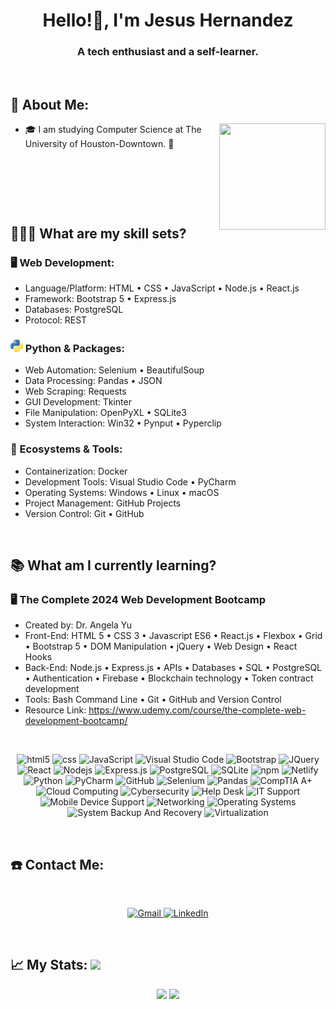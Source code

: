 <h1 align="center">Hello!👋, I'm Jesus Hernandez</h1>
<h3 align="center">A tech enthusiast and a self-learner.</h3>

<p>&nbsp;</p>

## 📖 About Me:
<a href="https://github.com/JesusHdz"><img align="right" width="170" height="170" src="https://media.giphy.com/media/v1.Y2lkPTc5MGI3NjExNjQ4bXhjMTd2N3N1dTh4amFubmtzMzdmNHd2NTU0NTR4OXZmMGlvOSZlcD12MV9pbnRlcm5hbF9naWZfYnlfaWQmY3Q9Zw/uB86ZyWQsnFSGYe2sA/giphy.gif"></a>
   - 🎓 I am studying Computer Science at The University of Houston-Downtown. 🐊

<p>&nbsp;</p>
<p>&nbsp;</p>
<p>&nbsp;</p>

## 👨🏻‍💻 What are my skill sets?

<h3>🖥️ Web Development:</h3>

   - Language/Platform: HTML • CSS • JavaScript • Node.js • React.js
   - Framework: Bootstrap 5 • Express.js 
   - Databases: PostgreSQL
   - Protocol: REST 

<h3><img src="assets/python-logo.png" alt="Python Logo"> Python & Packages:</h3>

   - Web Automation: Selenium • BeautifulSoup
   - Data Processing: Pandas • JSON
   - Web Scraping: Requests
   - GUI Development: Tkinter
   - File Manipulation: OpenPyXL • SQLite3
   - System Interaction: Win32 • Pynput • Pyperclip
   
<h3>💽 Ecosystems & Tools:</h3>

   - Containerization: Docker
   - Development Tools: Visual Studio Code • PyCharm
   - Operating Systems: Windows • Linux • macOS
   - Project Management: GitHub Projects
   - Version Control: Git • GitHub

<br>

## 📚 What am I currently learning?

<h3>🖥️ The Complete 2024 Web Development Bootcamp</h3>

   - Created by: Dr. Angela Yu
   - Front-End: HTML 5 • CSS 3 • Javascript ES6 • React.js • Flexbox • Grid • Bootstrap 5 • DOM Manipulation • jQuery • Web Design • React Hooks
   - Back-End: Node.js • Express.js • APIs • Databases • SQL • PostgreSQL • Authentication • Firebase • Blockchain technology • Token contract development   
   - Tools: Bash Command Line • Git • GitHub and Version Control   
   - Resource Link: https://www.udemy.com/course/the-complete-web-development-bootcamp/

<p>&nbsp;</p>
<p align="center">
   <img alt="html5" src="https://img.shields.io/badge/-HTML5-E34F26?style=flat-square&logo=html5&logoColor=white" />
<img alt="css" src="https://img.shields.io/badge/-CSS3-1572B6?style=flat-square&logo=css3&logoColor=white" />
<img alt="JavaScript" src="https://img.shields.io/badge/JavaScript-F7DF1E?style=flat-square&logo=javascript&logoColor=black" />
<img alt="Visual Studio Code" src="https://img.shields.io/badge/Visual_Studio_Code-007ACC?style=flat-square&logo=visual-studio-code&logoColor=white" />
<img alt="Bootstrap" src="https://img.shields.io/badge/Bootstrap-563D7C?style=flat-square&logo=bootstrap&logoColor=white" />
<img alt="JQuery" src="https://img.shields.io/badge/jQuery-0769AD?style=flat-square&logo=jquery&logoColor=white" />
<img alt="React" src="https://img.shields.io/badge/-React-45b8d8?style=flat-square&logo=react&logoColor=white" />
<img alt="Nodejs" src="https://img.shields.io/badge/-Nodejs-43853d?style=flat-square&logo=Node.js&logoColor=white" />
<img alt="Express.js" src="https://img.shields.io/badge/Express.js-000000?style=flat-square&logo=express&logoColor=white" />
<img alt="PostgreSQL" src="https://img.shields.io/badge/PostgreSQL-336791?style=flat-square&logo=postgresql&logoColor=white" />
<img alt="SQLite" src="https://img.shields.io/badge/SQLite-07405E?style=flat-square&logo=sqlite&logoColor=white" />
<img alt="npm" src="https://img.shields.io/badge/-NPM-CB3837?style=flat-square&logo=npm&logoColor=white" />
<img alt="Netlify" src="https://img.shields.io/badge/Netlify-%23000000.svg?style=flat-square&logo=netlify&logoColor=#00C7B7" />
<img alt="Python" src="https://img.shields.io/badge/Python-3776AB?style=flat-square&logo=python&logoColor=white" />
<img alt="PyCharm" src="https://img.shields.io/badge/PyCharm-000000?style=flat-square&logo=pycharm&logoColor=white" />
<img alt="GitHub" src="https://img.shields.io/badge/GitHub-100000?style=flat-square&logo=github&logoColor=white" />
<img alt="Selenium" src="https://img.shields.io/badge/Selenium-43B02A?style=flat-square&logo=selenium&logoColor=white" />
<img alt="Pandas" src="https://img.shields.io/badge/Pandas-150458?style=flat-square&logo=pandas&logoColor=white" />
<img alt="CompTIA A+" src="https://img.shields.io/badge/CompTIA_A%2B-3D9970?style=flat-square&logo=comptia&logoColor=white" />
<img alt="Cloud Computing" src="https://img.shields.io/badge/Cloud_Computing-FF5733?style=flat-square&logo=google-cloud&logoColor=white" />
<img alt="Cybersecurity" src="https://img.shields.io/badge/Cybersecurity-FFC300?style=flat-square&logo=security&logoColor=white" />
<img alt="Help Desk" src="https://img.shields.io/badge/Help_Desk-AAAAAA?style=flat-square&logo=help-desk&logoColor=white" />
<img alt="IT Support" src="https://img.shields.io/badge/IT_Support-FFDC00?style=flat-square&logo=help-desk&logoColor=white" />
<img alt="Mobile Device Support" src="https://img.shields.io/badge/Mobile_Device_Support-4CAF50?style=flat-square&logo=android&logoColor=white" />
<img alt="Networking" src="https://img.shields.io/badge/Networking-7FDBFF?style=flat-square&logo=cisco&logoColor=white" />
<img alt="Operating Systems" src="https://img.shields.io/badge/Operating_Systems-001f3f?style=flat-square&logo=windows&logoColor=white" />
<img alt="System Backup And Recovery" src="https://img.shields.io/badge/System_Backup_And_Recovery-7FDBFF?style=flat-square&logo=help-desk&logoColor=white" />
<img alt="Virtualization" src="https://img.shields.io/badge/Virtualization-85144b?style=flat-square&logo=vmware&logoColor=white" />


</p>

<p>&nbsp;</p>

## ☎️ Contact Me:
<br>
<p align = "center">
   <a href="mailto:jesushdz97@gmail.com" target="_blank">
      <img alt="Gmail" src="https://img.shields.io/badge/Gmail-D14836?style=for-the-badge&logo=gmail&logoColor=white" />
   </a>
   <a href="https://www.linkedin.com/in/jesus-h/" target="_blank">
      <img alt="LinkedIn" src="https://img.shields.io/badge/linkedin-%230077B5.svg?&style=for-the-badge&logo=linkedin&logoColor=white" />
   </a> 
</p>

<p>&nbsp;</p>

## 📈 My Stats:     <a href="https://github.com/JesusHdz"> <img src="https://komarev.com/ghpvc/?username=JesusHdz" /></a>
<p align = "center">
<a href="https://github.com/JesusHdz">
  <img src="https://github-readme-stats-eta-three-43.vercel.app/api?username=JesusHdz&count_private=true&show_icons=true&theme=material-palenight" /></a>
<a href="https://github.com/JesusHdz/">
<a href="https://github.com/JesusHdz/">
  <img width = "40%"src="https://github-readme-stats-eta-three-43.vercel.app/api/top-langs/?username=JesusHdz&layout=donut&theme=material-palenight" /></a>